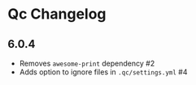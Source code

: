 # Qc Changelog 

## 6.0.4

- Removes `awesome-print` dependency #2
- Adds option to ignore files in `.qc/settings.yml` #4



